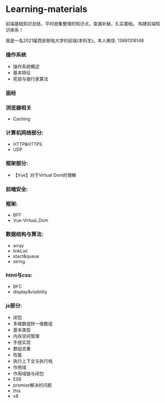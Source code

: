 # Learning-materials

前端基础知识总结，平时收集整理的知识点，查漏补缺，扎实基础。
构建前端知识体系！

我是一名2021届西安邮电大学的前端(本科生)。本人微信: 13891316148

### 操作系统
* 操作系统概述
* 基本特征
* 死锁与银行家算法
### 面经
### 浏览器相关
* Caching
### 计算机网络部分:
* HTTP&HTTPS
* UDP
### 框架部分:
* 【Vue】对于Virtual Dom的理解
### 前端安全:
### 框架:
* BFF
* Vue-Virtual_Dom
### 数据结构与算法:
* array
* linkList
* stact&queue
* string
### html与css:
* BFC
* display&visibility
### js部分:
* 闭包
* 多维数组转一维数组
* 基本类型
* 内存空间管理
* 手搓实现
* 数组去重
* 性能
* 执行上下文与执行栈
* 作用域
* 作用域链与闭包
* ES6
* promise解决的问题
* this
* v8